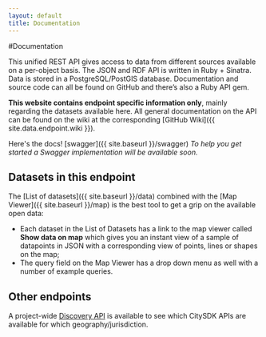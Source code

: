 ```yaml
---
layout: default
title: Documentation
---
```


#Documentation

This unified REST API gives access to data from different sources available on a per-object basis. The JSON and RDF API is written in Ruby + Sinatra. Data is stored in a PostgreSQL/PostGIS database. Documentation and source code can all be found on GitHub and there’s also a Ruby API gem.

**This website contains endpoint specific information only**, mainly regarding the datasets available here. All general documentation on the API can be found on the wiki at the corresponding [GitHub Wiki]({{ site.data.endpoint.wiki }}).

Here's the docs! [swagger]({{ site.baseurl }}/swagger)
*To help you get started a Swagger implementation will be available soon.*

## Datasets in this endpoint

The [List of datasets]({{ site.baseurl }}/data) combined with the [Map Viewer]({{ site.baseurl }}/map) is the best tool to get a grip on the available open data:

- Each dataset in the List of Datasets has a link to the map viewer called **Show data on map** which gives you an instant view of a sample of datapoints in JSON with a corresponding view of points, lines or shapes on the map;
- The query field on the Map Viewer has a drop down menu as well with a number of example queries.


## Other endpoints

A project-wide [Discovery API](http://cat.citysdk.eu/) is available to see which CitySDK APIs are available for which geography/jurisdiction.